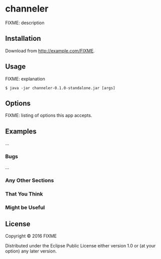 # channeler

FIXME: description

## Installation

Download from http://example.com/FIXME.

## Usage

FIXME: explanation

    $ java -jar channeler-0.1.0-standalone.jar [args]

## Options

FIXME: listing of options this app accepts.

## Examples

...

### Bugs

...

### Any Other Sections
### That You Think
### Might be Useful

## License

Copyright © 2016 FIXME

Distributed under the Eclipse Public License either version 1.0 or (at
your option) any later version.

